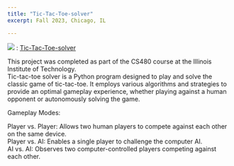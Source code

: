 ```yaml
---
title: "Tic-Tac-Toe-solver"
excerpt: Fall 2023, Chicago, IL

---
```

 
<img src="https://img.shields.io/badge/GitHub-181717?style=flat-square&logo=GitHub&logoColor=white"/> : [Tic-Tac-Toe-solver](https://github.com/Juhyunn0/Tic-Tac-Toe-solver)

This project was completed as part of the CS480 course at the Illinois Institute of Technology.   
Tic-tac-toe solver is a Python program designed to play and solve the classic game of tic-tac-toe. It employs various algorithms and strategies to provide an optimal gameplay experience, whether playing against a human opponent or autonomously solving the game.
  
Gameplay Modes:  
  
Player vs. Player: Allows two human players to compete against each other on the same device.  
Player vs. AI: Enables a single player to challenge the computer AI.  
AI vs. AI: Observes two computer-controlled players competing against each other.  
